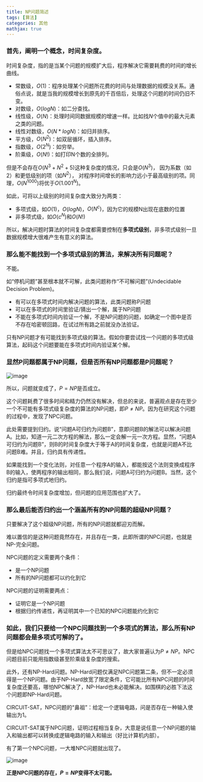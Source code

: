 ```yaml
---
title: NP问题简述
tags: [算法]
categories: 其他
mathjax: true
---
```


### 首先，阐明一个概念，时间复杂度。

时间复杂度，指的是当某个问题的规模扩大后，程序解决它需要耗费的时间的增长曲线。

- 常数级，$O(1)$：程序处理某个问题所花费的时间与处理数据的规模没关系。通俗点说，就是当我的规模增长到原先的千百倍后，处理这个问题的时间仍旧不变。
- 对数级，$O(logN)$：如二分查找。
- 线性级，$O(N)$：处理时间同数据规模的增速一样。比如找$N$个值中的最大元素之类的问题。
- 线性对数级，$O(N*logN)$：如归并排序。
- 平方级，$O(N^2)$：如双层循环，插入排序。
- 指数级，$O(2^N)$：如穷举。 
- 阶乘级，$O(N!)$：如打印N个数的全排列。

但是不会存在$O(N^3 + N^2 + 5)$这种复杂度的情况，只会是$O(N^3)$，
因为系数（如$2$）和更低级别的项（如$N^2$），
对程序时间增长的影响力远小于最高级别的项。同理，$O(N^1000)$将优于$O(1.001^N)$。

如此，可将以上级别的时间复杂度大致分为两类：
- 多项式级，如$O(1)$，$O(logN)$，$O(N^c)$，因为它的规模N出现在底数的位置
- 非多项式级，如$O(c^N)$和$O(N!)$

所以，解决问题时算法的时间复杂度都需要控制在**多项式级别**，非多项式级别一旦数据规模增大很难产生有意义的算法。

### 那么能不能找到一个多项式级别的算法，来解决所有问题呢？

不能。

如“停机问题”甚至根本就不可解，此类问题称作“不可解问题”(Undecidable Decision Problem)。

- 有可以在多项式时间内解决问题的算法，此类问题称P问题
- 可以在多项式的时间里验证/猜出一个解，属于NP问题
- 不能在多项式时间内验证一个解，不是NP问题的问题，如确定一个图中是否不存在哈密顿回路，在试过所有路之前就没办法验证。

只有NP问题才有可能找到多项式级的算法。假如你要尝试找一个问题的多项式级算法，起码这个问题要能在多项式时间内验证某个解。

### 显然P问题都属于NP问题，但是否所有NP问题都是P问题呢？

![image](http://ow5t5k2fx.bkt.clouddn.com/NP.png)

所以，问题就变成了，$P = NP$是否成立。

这个问题耗费了很多时间和精力仍然没有解决，但总的来说，普遍观点是存在至少一个不可能有多项式级复杂度的算法的NP问题，即$P \neq NP$。因为在研究这个问题的过程中，发现了NPC问题。

此处需要提到归约。说“问题A可归约为问题B”，意即问题B的解法可以解决问题A。比如，知道一元二次方程的解法，那么一定会解一元一次方程。显然，“问题A可归约为问题B”，则B的时间复杂度大于等于A的时间复杂度，也就是问题A不比问题B难。并且，归约具有传递性。

如果能找到一个变化法则，对任意一个程序A的输入，都能按这个法则变换成程序B的输入，使两程序的输出相同，那么我们说，问题A可归约为问题B。当然，这个归约是指可多项式地归约。

归约最终令时间复杂度增加，但问题的应用范围也扩大了。

### 那么最后能否归约出一个涵盖所有的NP问题的超级NP问题？

只要解决了这个超级NP问题，所有的NP问题就都迎刃而解。

难以置信的是这种问题竟然存在，并且存在一类，此即所谓的NPC问题，也就是NP-完全问题。

NPC问题的定义需要两个条件：
- 是一个NP问题
- 所有的NP问题都可以约化到它

NPC问题的证明需要两点：
- 证明它是一个NP问题
- 根据归约传递性，再证明其中一个已知的NPC问题能约化到它

### 如此，我们只要给一个NPC问题找到一个多项式的算法，那么所有NP问题都会是多项式可解的了。

但是给NPC问题找一个多项式算法太不可思议了，故大家普遍认为$P \neq NP$。NPC问题目前只能用指数级甚至阶乘级复杂度的搜索。

此外，还有NP-Hard问题。NP-Hard问题仅满足NPC问题第二条，但不一定必须得是一个NP问题。由于NP-Hard放宽了限定条件，它可能比所有NPC问题的时间复杂度还要高，哪怕NPC解决了，NP-Hard也未必能解决。如围棋的必胜下法这个问题即NP-Hard问题。

CIRCUIT-SAT，NPC问题的“鼻祖”：给定一个逻辑电路，问是否存在一种输入使输出为1。

CIRCUIT-SAT属于NPC问题，证明过程相当复杂，大意是说任意一个NP问题的输入和输出都可以转换成逻辑电路的输入和输出（好比计算机内部）。

有了第一个NPC问题，一大堆NPC问题就出现了。

![image](http://ow5t5k2fx.bkt.clouddn.com/npc.png)

**正是NPC问题的存在，$P = NP$变得不太可能。**